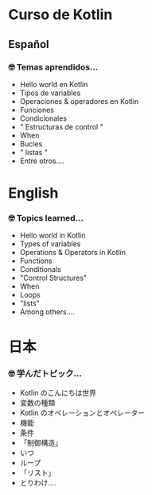 # Curso de Kotlin
## Español
### 🤓 Temas aprendidos...

<ul>
<li>Hello world en Kotlin</li>
<li>Tipos de variables</li>
<li>Operaciones & operadores en Kotlin</li>
<li>Funciones</li>
<li>Condicionales</li>
<li>" Estructuras de control "</li>
<li>When</li>
<li>Bucles</li>
<li>" listas "</li>
<li>Entre otros....</li>
</ul>

# English
### 🤓 Topics learned...

<ul>
<li>Hello world in Kotlin</li>
<li>Types of variables</li>
<li>Operations & Operators in Kotlin</li>
<li>Functions</li>
<li>Conditionals</li>
<li>"Control Structures"</li>
<li>When</li>
<li>Loops</li>
<li>"lists"</li>
<li>Among others....</li>
</ul>
 
# 日本
### 🤓 学んだトピック...

<ul>
<li>Kotlin のこんにちは世界</li>
<li>変数の種類</li>
<li>Kotlin のオペレーションとオペレーター</li>
<li>機能</li>
<li>条件</li>
<li>「制御構造」</li>
<li>いつ</li>
<li>ループ</li>
<li>「リスト」</li>
<li>とりわけ....</li>
</ul>


